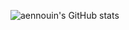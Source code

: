 ![aennouin's GitHub stats](https://github-readme-stats.vercel.app/api?username=aennouin&show_icons=true&theme=tokyonight)
